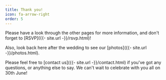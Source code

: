```yaml
---
title: Thank you!
icon: fa-arrow-right
order: 5
---
```


Please have a look through the other pages for more information, and don't forget to [RSVP]({{- site.url -}}/rsvp.html)!

Also, look back here after the wedding to see our [photos]({{- site.url -}}/photos.html).

Please feel free to [contact us]({{- site.url -}}/contact.html) if you've got any questions, or anything else to say. We can't wait to celebrate with you all on 30th June!